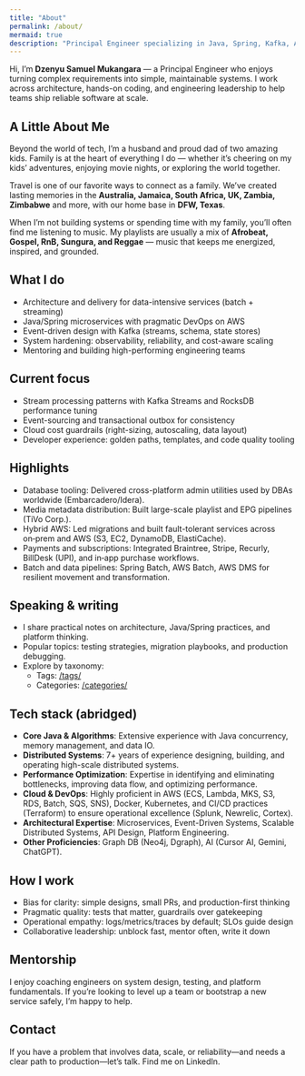 ```yaml
---
title: "About"
permalink: /about/
mermaid: true
description: "Principal Engineer specializing in Java, Spring, Kafka, AWS, and building resilient, high-throughput systems."
---
```


Hi, I’m **Dzenyu Samuel Mukangara** — a Principal Engineer who enjoys turning complex requirements into simple, maintainable systems. I work across architecture, hands-on coding, and engineering leadership to help teams ship reliable software at scale.

## A Little About Me

Beyond the world of tech, I’m a husband and proud dad of two amazing kids. Family is at the heart of everything I do — whether it’s cheering on my kids’ adventures, enjoying movie nights, or exploring the world together.

Travel is one of our favorite ways to connect as a family. We’ve created lasting memories in the **Australia, Jamaica, South Africa, UK, Zambia, Zimbabwe** and more, with our home base in **DFW, Texas**.

When I’m not building systems or spending time with my family, you’ll often find me listening to music. My playlists are usually a mix of **Afrobeat, Gospel, RnB, Sungura, and Reggae** — music that keeps me energized, inspired, and grounded.

## What I do
- Architecture and delivery for data-intensive services (batch + streaming)
- Java/Spring microservices with pragmatic DevOps on AWS
- Event-driven design with Kafka (streams, schema, state stores)
- System hardening: observability, reliability, and cost-aware scaling
- Mentoring and building high-performing engineering teams

## Current focus
- Stream processing patterns with Kafka Streams and RocksDB performance tuning
- Event-sourcing and transactional outbox for consistency
- Cloud cost guardrails (right-sizing, autoscaling, data layout)
- Developer experience: golden paths, templates, and code quality tooling

## Highlights
- Database tooling: Delivered cross-platform admin utilities used by DBAs worldwide (Embarcadero/Idera).
- Media metadata distribution: Built large-scale playlist and EPG pipelines (TiVo Corp.).
- Hybrid AWS: Led migrations and built fault-tolerant services across on‑prem and AWS (S3, EC2, DynamoDB, ElastiCache).
- Payments and subscriptions: Integrated Braintree, Stripe, Recurly, BillDesk (UPI), and in‑app purchase workflows.
- Batch and data pipelines: Spring Batch, AWS Batch, AWS DMS for resilient movement and transformation.

## Speaking & writing
- I share practical notes on architecture, Java/Spring practices, and platform thinking.
- Popular topics: testing strategies, migration playbooks, and production debugging.
- Explore by taxonomy:
  - Tags: [/tags/](/tags/)
  - Categories: [/categories/](/categories/)

## Tech stack (abridged)
- **Core Java & Algorithms**: Extensive experience with Java concurrency, memory management, and data IO.  
- **Distributed Systems**: 7+ years of experience designing, building, and operating high-scale distributed systems. 
- **Performance Optimization**: Expertise in identifying and eliminating bottlenecks, improving data flow, and
optimizing performance. 
- **Cloud & DevOps**: Highly proficient in AWS (ECS, Lambda, MKS, S3, RDS, Batch, SQS, SNS), Docker, Kubernetes,
and CI/CD practices (Terraform) to ensure operational excellence (Splunk, Newrelic, Cortex). 
- **Architectural Expertise**: Microservices, Event-Driven Systems, Scalable Distributed Systems, API Design, Platform Engineering.
- **Other Proficiencies**: Graph DB (Neo4j, Dgraph), AI (Cursor AI, Gemini, ChatGPT).

## How I work
- Bias for clarity: simple designs, small PRs, and production-first thinking
- Pragmatic quality: tests that matter, guardrails over gatekeeping
- Operational empathy: logs/metrics/traces by default; SLOs guide design
- Collaborative leadership: unblock fast, mentor often, write it down

## Mentorship
I enjoy coaching engineers on system design, testing, and platform fundamentals. If you’re looking to level up a team or bootstrap a new service safely, I’m happy to help.

## Contact

If you have a problem that involves data, scale, or reliability—and needs a clear path to production—let’s talk. Find me on LinkedIn.
